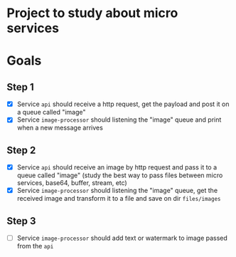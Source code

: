 # Project to study about micro services

# Goals

## Step 1

- [X] Service `api` should receive a http request, get the payload and post it on a queue called "image"
- [X] Service `image-processor` should listening the "image" queue and print when a new message arrives

## Step 2

- [X] Service `api` should receive an image by http request and pass it to a queue called "image" (study the best way to pass files between micro services, base64, buffer, stream, etc)
- [X] Service `image-processor` should listening the "image" queue, get the received image and transform it to a file and save on dir `files/images`

## Step 3

- [ ] Service `image-processor` should add text or watermark to image passed from the `api`
